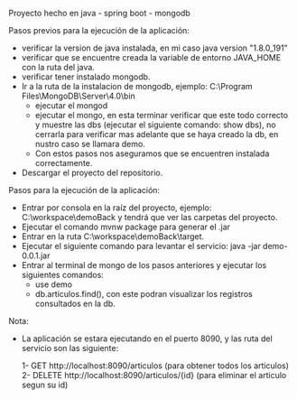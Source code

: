 Proyecto hecho en java - spring boot - mongodb

Pasos previos para la ejecución de la aplicación:

- verificar la version de java instalada, en mi caso java version "1.8.0_191"
- verificar que se encuentre creada la variable de entorno JAVA_HOME con la ruta del java.
- verificar tener instalado mongodb.
- Ir a la ruta de la instalacion de mongodb, ejemplo: C:\Program Files\MongoDB\Server\4.0\bin
	- ejecutar el mongod
	- ejecutar el mongo, en esta terminar verificar que este todo correcto y muestre las dbs (ejecutar el siguiente comando: show dbs), no cerrarla para verificar mas adelante que se haya creado la db, en nustro caso se llamara demo.
	- Con estos pasos nos aseguramos que se encuentren instalada correctamente.
- Descargar el proyecto del repositorio.

Pasos para la ejecución de la aplicación:

- Entrar por consola en la raíz del proyecto, ejemplo: C:\workspace\demoBack y tendrá que ver las carpetas del proyecto.
- Ejecutar el comando mvnw package para generar el .jar
- Entrar en la ruta C:\workspace\demoBack\target.
- Ejecutar el siguiente comando para levantar el servicio: java -jar demo-0.0.1.jar
- Entrar al terminal de mongo de los pasos anteriores y ejecutar los siguientes comandos:
	- use demo
	- db.articulos.find(), con este podran visualizar los registros consultados en la db.

Nota: 

- La aplicación se estara ejecutando en el puerto 8090, y las ruta del servicio son las siguiente:

	1- GET http://localhost:8090/articulos (para obtener todos los articulos)
	2- DELETE http://localhost:8090/articulos/{id} (para eliminar el articulo segun su id)